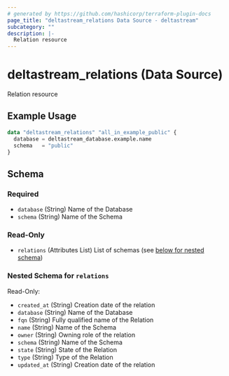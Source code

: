 ```yaml
---
# generated by https://github.com/hashicorp/terraform-plugin-docs
page_title: "deltastream_relations Data Source - deltastream"
subcategory: ""
description: |-
  Relation resource
---
```


# deltastream_relations (Data Source)

Relation resource

## Example Usage

```terraform
data "deltastream_relations" "all_in_example_public" {
  database = deltastream_database.example.name
  schema   = "public"
}
```

<!-- schema generated by tfplugindocs -->
## Schema

### Required

- `database` (String) Name of the Database
- `schema` (String) Name of the Schema

### Read-Only

- `relations` (Attributes List) List of schemas (see [below for nested schema](#nestedatt--relations))

<a id="nestedatt--relations"></a>
### Nested Schema for `relations`

Read-Only:

- `created_at` (String) Creation date of the relation
- `database` (String) Name of the Database
- `fqn` (String) Fully qualified name of the Relation
- `name` (String) Name of the Schema
- `owner` (String) Owning role of the relation
- `schema` (String) Name of the Schema
- `state` (String) State of the Relation
- `type` (String) Type of the Relation
- `updated_at` (String) Creation date of the relation
